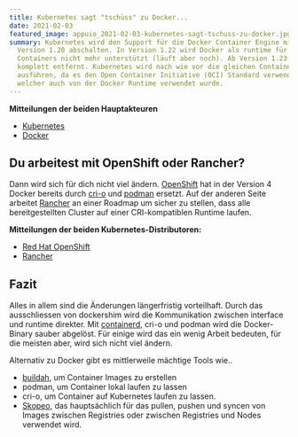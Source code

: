 ```yaml
---
title: Kubernetes sagt "tschüss" zu Docker...
date: 2021-02-03
featured_image: appuio_2021-02-03-kubernetes-sagt-tschuss-zu-docker.jpg
summary: Kubernetes wird den Support für die Docker Container Engine mit der
  Version 1.20 abschalten. In Version 1.22 wird Docker als runtime für
  Containers nicht mehr unterstützt (läuft aber noch). Ab Version 1.23 wird sie
  komplett entfernt. Kubernetes wird nach wie vor die gleichen Container Images
  ausführen, da es den Open Container Initiative (OCI) Standard verwendet,
  welcher auch von der Docker Runtime verwendet wurde.
---
```



**Mitteilungen der beiden Hauptakteuren**

* [Kubernetes](https://kubernetes.io/blog/2020/12/02/dont-panic-kubernetes-and-docker/)
* [Docker](https://www.docker.com/blog/what-developers-need-to-know-about-docker-docker-engine-and-kubernetes-v1-20/)

## Du arbeitest mit OpenShift oder Rancher?

Dann wird sich für dich nicht viel ändern. [OpenShift](https://www.openshift.com/) hat in der Version 4 Docker bereits durch [cri-o](https://cri-o.io/) und [podman](https://podman.io/) ersetzt. Auf der anderen Seite arbeitet [Rancher](https://rancher.com/products/rancher/) an einer Roadmap um sicher zu stellen, dass alle bereitgestellten Cluster auf einer CRI-kompatiblen Runtime laufen.

**Mitteilungen der beiden Kubernetes-Distributoren:**

* [Red Hat OpenShift](https://www.openshift.com/blog/kubernetes-is-removing-docker-support-kubernetes-is-not-removing-docker-support)
* [Rancher](https://support.rancher.com/hc/en-us/articles/360053308831-Rancher-Operational-Advisory-Related-to-deprecation-of-dockershim-in-Kubernetes-v1-20)

## Fazit

Alles in allem sind die Änderungen längerfristig vorteilhaft. Durch das ausschliessen von dockershim wird die Kommunikation zwischen interface und runtime direkter. Mit [containerd](https://containerd.io/), cri-o und podman wird die Docker-Binary sauber abgelöst. Für einige wird das ein wenig Arbeit bedeuten, für die meisten aber, wird sich nicht viel ändern.

Alternativ zu Docker gibt es mittlerweile mächtige Tools wie..

* [buildah](https://buildah.io/), um Container Images zu erstellen
* podman, um Container lokal laufen zu lassen
* cri-o, um Container auf Kubernetes laufen zu lassen.
* [Skopeo](https://github.com/containers/skopeo), das hauptsächlich für das pullen, pushen und syncen von Images zwischen Registries oder zwischen Registries und Nodes verwendet wird.